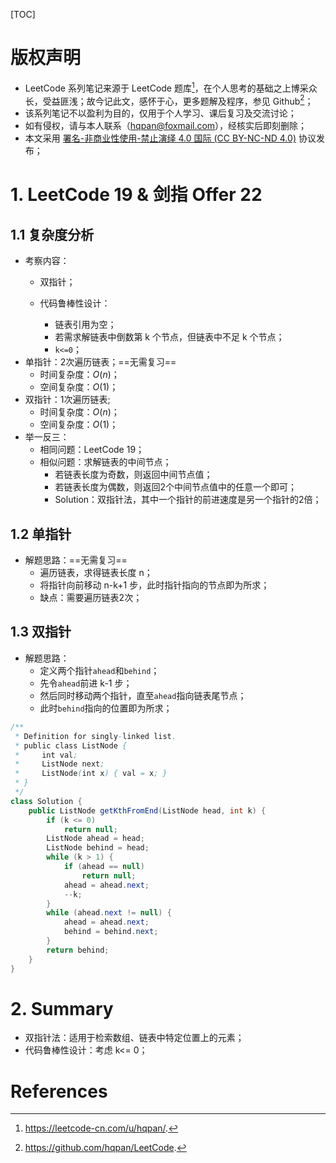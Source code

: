 [TOC]

# 版权声明
- LeetCode 系列笔记来源于 LeetCode 题库[^1]，在个人思考的基础之上博采众长，受益匪浅；故今记此文，感怀于心，更多题解及程序，参见 Github[^2]；
- 该系列笔记不以盈利为目的，仅用于个人学习、课后复习及交流讨论；
- 如有侵权，请与本人联系（hqpan@foxmail.com），经核实后即刻删除；
- 本文采用 [署名-非商业性使用-禁止演绎 4.0 国际 (CC BY-NC-ND 4.0)](https://creativecommons.org/licenses/by-nc-nd/4.0/deed.zh) 协议发布；

# 1. LeetCode 19 & 剑指 Offer 22

## 1.1 复杂度分析

- 考察内容：
  - 双指针；
  
  - 代码鲁棒性设计：
    - 链表引用为空；
    - 若需求解链表中倒数第 k 个节点，但链表中不足 k 个节点；
    - `k<=0`；
- 单指针：2次遍历链表；==无需复习==
  - 时间复杂度：$O(n)$；
  - 空间复杂度：$O(1)$；
- 双指针：1次遍历链表;
  - 时间复杂度：$O(n)$；
  - 空间复杂度：$O(1)$；
- 举一反三：
  - 相同问题：LeetCode 19；
  - 相似问题：求解链表的中间节点；
    - 若链表长度为奇数，则返回中间节点值；
    - 若链表长度为偶数，则返回2个中间节点值中的任意一个即可；
    - Solution：双指针法，其中一个指针的前进速度是另一个指针的2倍；

## 1.2 单指针

- 解题思路：==无需复习==
  - 遍历链表，求得链表长度 n；
  - 将指针向前移动 n-k+1 步，此时指针指向的节点即为所求；
  - 缺点：需要遍历链表2次；

## 1.3 双指针

- 解题思路：
  - 定义两个指针`ahead`和`behind`；
  - 先令`ahead`前进 k-1 步；
  - 然后同时移动两个指针，直至`ahead`指向链表尾节点；
  - 此时`behind`指向的位置即为所求；

```java
/**
 * Definition for singly-linked list.
 * public class ListNode {
 *     int val;
 *     ListNode next;
 *     ListNode(int x) { val = x; }
 * }
 */
class Solution {
    public ListNode getKthFromEnd(ListNode head, int k) {
        if (k <= 0)
            return null;
        ListNode ahead = head;
        ListNode behind = head;
        while (k > 1) {
            if (ahead == null)
                return null;
            ahead = ahead.next;
            --k;
        }
        while (ahead.next != null) {
            ahead = ahead.next;
            behind = behind.next;
        }
        return behind;
    }
}
```



# 2. Summary

- 双指针法：适用于检索数组、链表中特定位置上的元素；
- 代码鲁棒性设计：考虑 k<= 0；



# References

[^1]: https://leetcode-cn.com/u/hqpan/.
[^2]: https://github.com/hqpan/LeetCode.